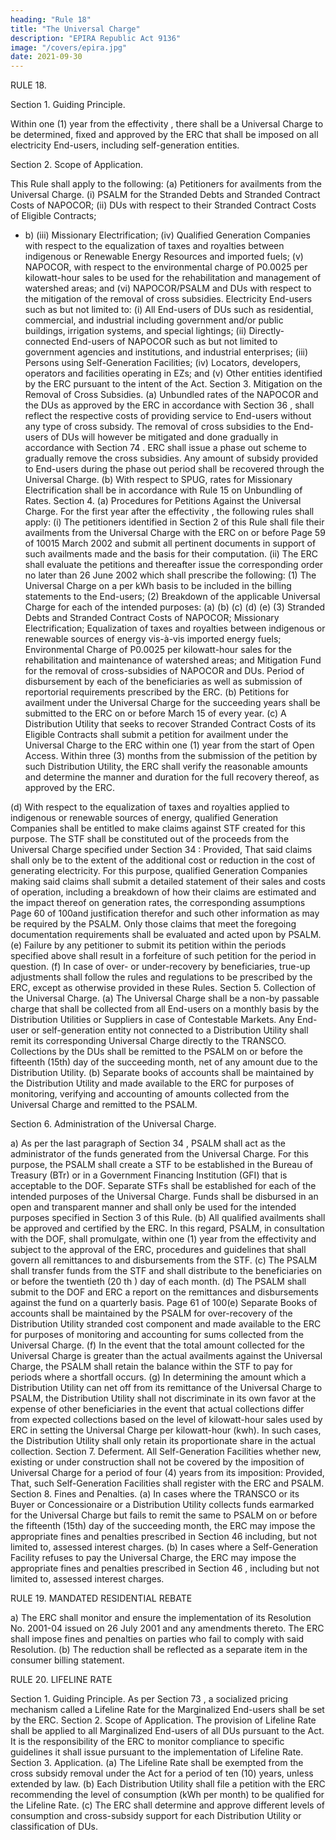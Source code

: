 ```yaml
---
heading: "Rule 18"
title: "The Universal Charge"
description: "EPIRA Republic Act 9136"
image: "/covers/epira.jpg"
date: 2021-09-30
---
```



RULE 18.

Section 1. Guiding Principle.

Within one (1) year from the effectivity , there shall be a Universal Charge to be determined, fixed and approved by the ERC that shall be
imposed on all electricity End-users, including self-generation entities. 

Section 2. Scope of Application.

This Rule shall apply to the following:
(a)
Petitioners for availments from the Universal Charge.
(i) PSALM for the Stranded Debts and Stranded Contract Costs of
NAPOCOR;
(ii) DUs with respect to their Stranded Contract
Costs of Eligible Contracts;

- b)
(iii) Missionary Electrification;
(iv) Qualified Generation Companies with respect to the
equalization of taxes and royalties between indigenous or
Renewable Energy Resources and imported fuels;
(v) NAPOCOR, with respect to the environmental charge of P0.0025 per
kilowatt-hour sales to be used for the rehabilitation and
management of watershed areas; and
(vi) NAPOCOR/PSALM and DUs with respect to the
mitigation of the removal of cross subsidies.
Electricity End-users such as but not limited to:
(i) All End-users of DUs such as residential,
commercial, and industrial including government and/or public
buildings, irrigation systems, and special lightings;
(ii) Directly-connected End-users of NAPOCOR such as but not limited to
government agencies and institutions, and industrial
enterprises;
(iii) Persons using Self-Generation Facilities;
(iv) Locators, developers, operators and facilities operating in EZs;
and
(v) Other entities identified by the ERC pursuant to the intent of
the Act.
Section 3. Mitigation on the Removal of Cross Subsidies.
(a) Unbundled rates of the NAPOCOR and the DUs as approved
by the ERC in accordance with Section 36 , shall reflect the
respective costs of providing service to End-users without any type of
cross subsidy. The removal of cross subsidies to the End-users of
DUs will however be mitigated and done gradually in
accordance with Section 74 . ERC shall issue a phase out
scheme to gradually remove the cross subsidies. Any amount of
subsidy provided to End-users during the phase out period shall be
recovered through the Universal Charge.
(b) With respect to SPUG, rates for Missionary Electrification shall be in
accordance with Rule 15 on Unbundling of Rates.
Section 4.
(a)
Procedures for Petitions Against the Universal Charge.
For the first year after the effectivity , the following rules
shall apply:
(i)
The petitioners identified in Section 2 of this Rule shall file their
availments from the Universal Charge with the ERC on or before
Page 59 of 10015 March 2002 and submit all pertinent documents in support
of such availments made and the basis for their computation.
(ii)
The ERC shall evaluate the petitions and thereafter issue the
corresponding order no later than 26 June 2002 which shall
prescribe the following:
(1) The Universal Charge on a per kWh basis to be included
in the billing statements to the End-users;
(2) Breakdown of the applicable Universal Charge for each of
the intended purposes:
(a)
(b)
(c)
(d)
(e)
(3)
Stranded Debts and Stranded Contract Costs of
NAPOCOR;
Missionary Electrification;
Equalization of taxes and royalties between
indigenous or renewable sources of energy vis-à-vis
imported energy fuels;
Environmental Charge of P0.0025 per kilowatt-hour
sales for the rehabilitation and maintenance of
watershed areas; and
Mitigation Fund for the removal of cross-subsidies
of NAPOCOR and DUs.
Period of disbursement by each of the beneficiaries as
well as submission of reportorial requirements prescribed
by the ERC.
(b) Petitions for availment under the Universal Charge for the succeeding
years shall be submitted to the ERC on or before March 15 of every
year.
(c) A Distribution Utility that seeks to recover Stranded Contract Costs of
its Eligible Contracts shall submit a petition for availment under the
Universal Charge to the ERC within one (1) year from the start of
Open Access. Within three (3) months from the submission of the
petition by such Distribution Utility, the ERC shall verify the
reasonable amounts and determine the manner and duration for the
full recovery thereof, as approved by the ERC.

(d) With respect to the equalization of taxes and royalties applied to
indigenous or renewable sources of energy, qualified Generation
Companies shall be entitled to make claims against STF created for
this purpose. The STF shall be constituted out of the proceeds from
the Universal Charge specified under Section 34 : Provided,
That said claims shall only be to the extent of the additional cost or
reduction in the cost of generating electricity.
For this purpose, qualified Generation Companies making said claims
shall submit a detailed statement of their sales and costs of operation,
including a breakdown of how their claims are estimated and the
impact thereof on generation rates, the corresponding assumptions
Page 60 of 100and justification therefor and such other information as may be
required by the PSALM.
Only those claims that meet the foregoing documentation
requirements shall be evaluated and acted upon by PSALM.
(e) Failure by any petitioner to submit its petition within the periods
specified above shall result in a forfeiture of such petition for the
period in question.
(f) In case of over- or under-recovery by beneficiaries, true-up
adjustments shall follow the rules and regulations to be prescribed by
the ERC, except as otherwise provided in these Rules.
Section 5.
Collection of the Universal Charge.
(a) The Universal Charge shall be a non-by passable charge that shall be
collected from all End-users on a monthly basis by the Distribution
Utilities or Suppliers in case of Contestable Markets. Any End-user or
self-generation entity not connected to a Distribution Utility shall
remit its corresponding Universal Charge directly to the TRANSCO.
Collections by the DUs shall be remitted to the
PSALM on or before the fifteenth (15th) day of the succeeding month,
net of any amount due to the Distribution Utility.
(b) Separate books of accounts shall be maintained by the Distribution
Utility and made available to the ERC for purposes of monitoring,
verifying and accounting of amounts collected from the Universal
Charge and remitted to the PSALM.

Section 6. Administration of the Universal Charge.

a) As per the last paragraph of Section 34 , PSALM shall
act as the administrator of the funds generated from the Universal
Charge. For this purpose, the PSALM shall create a STF to be
established in the Bureau of Treasury (BTr) or in a Government
Financing Institution (GFI) that is acceptable to the DOF. Separate
STFs shall be established for each of the intended purposes of the
Universal Charge.
Funds shall be disbursed in an open and
transparent manner and shall only be used for the intended purposes
specified in Section 3 of this Rule.
(b) All qualified availments shall be approved and certified by the ERC.
In this regard, PSALM, in consultation with the DOF, shall
promulgate, within one (1) year from the effectivity  and
subject to the approval of the ERC, procedures and guidelines that
shall govern all remittances to and disbursements from the STF.
(c) The PSALM shall transfer funds from the STF and shall distribute to
the beneficiaries on or before the twentieth (20 th ) day of each month.
(d) The PSALM shall submit to the DOF and ERC a report on the
remittances and disbursements against the fund on a quarterly basis.
Page 61 of 100(e) Separate Books of accounts shall be maintained by the PSALM for
over-recovery of the Distribution Utility stranded cost component and
made available to the ERC for purposes of monitoring and accounting
for sums collected from the Universal Charge.
(f) In the event that the total amount collected for the Universal Charge
is greater than the actual availments against the Universal Charge,
the PSALM shall retain the balance within the STF to pay for periods
where a shortfall occurs.
(g) In determining the amount which a Distribution Utility can net off
from its remittance of the Universal Charge to PSALM, the
Distribution Utility shall not discriminate in its own favor at the
expense of other beneficiaries in the event that actual collections differ
from expected collections based on the level of kilowatt-hour sales
used by ERC in setting the Universal Charge per kilowatt-hour (kwh).
In such cases, the Distribution Utility shall only retain its
proportionate share in the actual collection.
Section 7. Deferment.
All Self-Generation Facilities whether new, existing or under construction
shall not be covered by the imposition of Universal Charge for a period of
four (4) years from its imposition: Provided, That, such Self-Generation
Facilities shall register with the ERC and PSALM.
Section 8.
Fines and Penalties.
(a) In cases where the TRANSCO or its Buyer or Concessionaire or a
Distribution Utility collects funds earmarked for the Universal Charge
but fails to remit the same to PSALM on or before the fifteenth (15th)
day of the succeeding month, the ERC may impose the appropriate
fines and penalties prescribed in Section 46  including, but
not limited to, assessed interest charges.
(b) In cases where a Self-Generation Facility refuses to pay the Universal
Charge, the ERC may impose the appropriate fines and penalties
prescribed in Section 46 , including but not limited to,
assessed interest charges.

RULE 19. MANDATED RESIDENTIAL REBATE

a) The ERC shall monitor and ensure the implementation of its
Resolution No. 2001-04 issued on 26 July 2001 and any amendments
thereto. The ERC shall impose fines and penalties on parties who fail
to comply with said Resolution.
(b) The reduction shall be reflected as a separate item in the consumer
billing statement.

RULE 20. LIFELINE RATE

Section 1. Guiding Principle.
As per Section 73 , a socialized pricing mechanism called a
Lifeline Rate for the Marginalized End-users shall be set by the ERC.
Section 2. Scope of Application.
The provision of Lifeline Rate shall be applied to all Marginalized End-users
of all DUs pursuant to the Act. It is the responsibility of the
ERC to monitor compliance to specific guidelines it shall issue pursuant to
the implementation of Lifeline Rate.
Section 3.
Application.
(a) The Lifeline Rate shall be exempted from the cross subsidy removal
under the Act for a period of ten (10) years, unless extended by law.
(b) Each Distribution Utility shall file a petition with the ERC
recommending the level of consumption (kWh per month) to be
qualified for the Lifeline Rate.
(c) The ERC shall determine and approve different levels of consumption
and cross-subsidy support for each Distribution Utility or
classification of DUs.

